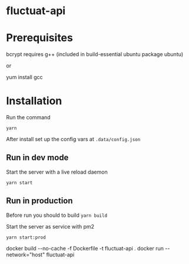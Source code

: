# fluctuat-api

# Prerequisites

   bcrypt requires g++ (included in build-essential ubuntu package ubuntu)

   or

   yum install gcc

# Installation

Run the command

    yarn

After install set up the config vars at `.data/config.json`

## Run in dev mode

Start the server with a live reload daemon

    yarn start

## Run in production

Before run you should to build `yarn build`

Start the server as service with pm2

    yarn start:prod


docker build --no-cache -f Dockerfile -t fluctuat-api .
docker run --network="host" fluctuat-api
